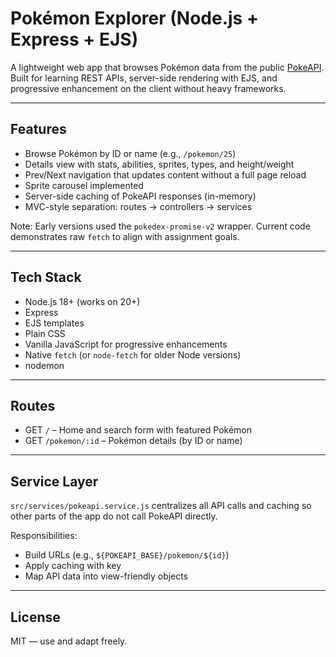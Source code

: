 # Pokémon Explorer (Node.js + Express + EJS)

A lightweight web app that browses Pokémon data from the public [PokeAPI](https://pokeapi.co/). Built for learning REST APIs, server-side rendering with EJS, and progressive enhancement on the client without heavy frameworks.

---

## Features
- Browse Pokémon by ID or name (e.g., `/pokemon/25`)
- Details view with stats, abilities, sprites, types, and height/weight
- Prev/Next navigation that updates content without a full page reload
- Sprite carousel implemented
- Server-side caching of PokeAPI responses (in-memory) 
- MVC-style separation: routes → controllers → services

Note: Early versions used the `pokedex-promise-v2` wrapper. Current code demonstrates raw `fetch` to align with assignment goals.

---

## Tech Stack
- Node.js 18+ (works on 20+)
- Express
- EJS templates
- Plain CSS
- Vanilla JavaScript for progressive enhancements
- Native `fetch` (or `node-fetch` for older Node versions)
- nodemon

---

## Routes
- GET `/` – Home and search form with featured Pokémon  
- GET `/pokemon/:id` – Pokémon details (by ID or name)  
---

## Service Layer
`src/services/pokeapi.service.js` centralizes all API calls and caching so other parts of the app do not call PokeAPI directly.

Responsibilities:
- Build URLs (e.g., `${POKEAPI_BASE}/pokemon/${id}`)
- Apply caching with key
- Map API data into view-friendly objects

---

## License
MIT — use and adapt freely.
